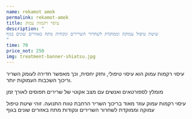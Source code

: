 ```yaml
---
name: rekamot amok
permalink: rekamot-amok
title: עיסוי רקמות עמוק
description: "
שיטת טיפול עמוקה וממוקדת לשחרור השרירים ונקודות מתח באזורים שונים בגוף
"
time: 70
price_not: 250
img: treatment-banner-shiatsu.jpg
---
```


עיסוי רקמות עמוק הוא עיסוי טיפולי, וחזק יחסית, וכך מאפשר חדירה לעומק השריר וריכוך השכבות העמוקות יותר.

מומלץ לספורטאים ואנשים עם מצב אקוטי של שרירים תפוסים לאורך זמן

עיסוי רקמות עמוק עוזר מאוד בריכוך השריר הרחבת טווח התנועה.
זוהי שיטת טיפול עמוקה וממוקדת לשחרור השרירים ונקודות מתח באזורים שונים בגוף
